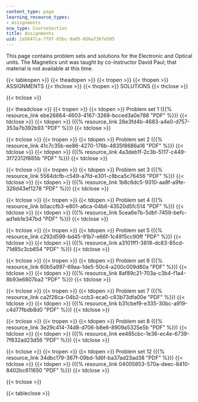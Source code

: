 ```yaml
---
content_type: page
learning_resource_types:
- Assignments
ocw_type: CourseSection
title: Assignments
uid: 2a5647ca-7f8f-65bc-9a05-056a736fe505
---
```


This page contains problem sets and solutions for the Electronic and Optical units. The Magnetics unit was taught by co-instructor David Paul; that material is not available at this time.

{{< tableopen >}}
{{< theadopen >}}
{{< tropen >}}
{{< thopen >}}
ASSIGNMENTS
{{< thclose >}}
{{< thopen >}}
SOLUTIONS
{{< thclose >}}

{{< trclose >}}

{{< theadclose >}}
{{< tropen >}}
{{< tdopen >}}
Problem set 1 ({{% resource_link ebe26864-4603-4167-3268-bcced3a0e788 "PDF" %}})
{{< tdclose >}}
{{< tdopen >}}
({{% resource_link 28e3fd4b-4683-a4e0-d757-353a7b392b93 "PDF" %}})
{{< tdclose >}}

{{< trclose >}}
{{< tropen >}}
{{< tdopen >}}
Problem set 2 ({{% resource_link 41c7c35b-ee86-4270-176b-4835f8686a16 "PDF" %}})
{{< tdclose >}}
{{< tdopen >}}
({{% resource_link 4a3deb1f-2c3b-5117-c449-3f72312f885b "PDF" %}})
{{< tdclose >}}

{{< trclose >}}
{{< tropen >}}
{{< tdopen >}}
Problem set 3 ({{% resource_link 5564dcfb-c549-a7fd-e301-c8bca5c76456 "PDF" %}})
{{< tdclose >}}
{{< tdopen >}}
({{% resource_link 1b8c6dc5-9310-aa8f-a9fe-326d43ef1278 "PDF" %}})
{{< tdclose >}}

{{< trclose >}}
{{< tropen >}}
{{< tdopen >}}
Problem set 4 ({{% resource_link b0accfb3-e801-a6ca-04b6-43520d5fc514 "PDF" %}})
{{< tdclose >}}
{{< tdopen >}}
({{% resource_link 5cea6e7b-5dbf-7459-befc-ad1eb1e347bd "PDF" %}})
{{< tdclose >}}

{{< trclose >}}
{{< tropen >}}
{{< tdopen >}}
Problem set 5 ({{% resource_link c292d599-bd45-91b7-e66f-1c4915cc90ff "PDF" %}})
{{< tdclose >}}
{{< tdopen >}}
({{% resource_link a3101ff1-3819-dc83-85cd-71d85c3cb654 "PDF" %}})
{{< tdclose >}}

{{< trclose >}}
{{< tropen >}}
{{< tdopen >}}
Problem set 6 ({{% resource_link 60b5a997-69aa-1de5-50c4-a200c009d80a "PDF" %}})
{{< tdclose >}}
{{< tdopen >}}
({{% resource_link 8af89c21-703a-c3b4-f1a4-8b93e6807ba2 "PDF" %}})
{{< tdclose >}}

{{< trclose >}}
{{< tropen >}}
{{< tdopen >}}
Problem set 7 ({{% resource_link ca2f26ca-04b2-ccb3-eca0-c83b73dfa00e "PDF" %}})
{{< tdclose >}}
{{< tdopen >}}
({{% resource_link b31cbef9-e335-30bc-a919-c4d77fbdb8d0 "PDF" %}})
{{< tdclose >}}

{{< trclose >}}
{{< tropen >}}
{{< tdopen >}}
Problem set 8 ({{% resource_link 3e29c414-74d8-d706-b8e6-8909a5325e5b "PDF" %}})
{{< tdclose >}}
{{< tdopen >}}
({{% resource_link ee485cbc-1e36-ec4e-6739-7f832ad23d56 "PDF" %}})
{{< tdclose >}}

{{< trclose >}}
{{< tropen >}}
{{< tdopen >}}
Problem set 12 ({{% resource_link 34dbc179-367f-09bd-1d6f-ba37ad23ad38 "PDF" %}})
{{< tdclose >}}
{{< tdopen >}}
({{% resource_link 04005853-570a-deec-8410-8402bc611650 "PDF" %}})
{{< tdclose >}}

{{< trclose >}}

{{< tableclose >}}